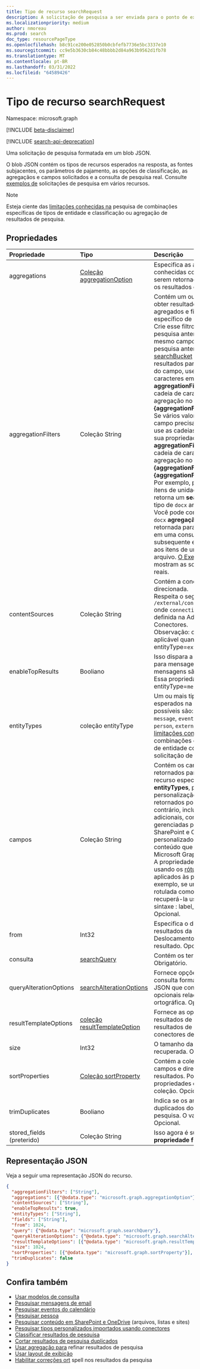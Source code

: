 ```yaml
---
title: Tipo de recurso searchRequest
description: A solicitação de pesquisa a ser enviada para o ponto de extremidade de consulta. Ele contém o tipo de entidades esperada na resposta, as fontes subjacentes, os parâmetros de paging, a solicitação de campos e a consulta de pesquisa real.
ms.localizationpriority: medium
author: nmoreau
ms.prod: search
doc_type: resourcePageType
ms.openlocfilehash: b8c91ce200e052850b0cbfefb7736e5bc3337e10
ms.sourcegitcommit: cc9e5b3630cb84c48bbbb2d84a963b9562d1fb78
ms.translationtype: MT
ms.contentlocale: pt-BR
ms.lasthandoff: 03/31/2022
ms.locfileid: "64589426"
---
```

# <a name="searchrequest-resource-type"></a>Tipo de recurso searchRequest

Namespace: microsoft.graph

[!INCLUDE [beta-disclaimer](../../includes/beta-disclaimer.md)]

[!INCLUDE [search-api-deprecation](../../includes/search-api-deprecation.md)]

Uma solicitação de pesquisa formatada em um blob JSON. 

O blob JSON contém os tipos de recursos esperados na resposta, as fontes subjacentes, os parâmetros de pajamento, as opções de classificação, as agregaçãos e campos solicitados e a consulta de pesquisa real. Consulte [exemplos de](#see-also) solicitações de pesquisa em vários recursos.

> [!NOTE]
> Esteja ciente das [limitações conhecidas na](search-api-overview.md#known-limitations) pesquisa de combinações específicas de tipos de entidade e classificação ou agregação de resultados de pesquisa.

## <a name="properties"></a>Propriedades

| Propriedade     | Tipo        | Descrição             
|:-------------|:------------|:------------
|aggregations|[Coleção aggregationOption](aggregationOption.md)|Especifica as agregação (também conhecidas como refinadores) a serem retornadas juntamente com os resultados da pesquisa. Opcional.|
|aggregationFilters|Coleção String|Contém um ou mais filtros para obter resultados de pesquisa agregados e filtrados para um valor específico de um campo. Opcional.<br>Crie esse filtro com base em uma pesquisa anterior que agrega pelo mesmo campo. Na resposta da pesquisa anterior, identifique o [searchBucket](searchBucket.md) que filtra os resultados para o valor específico do campo, use a cadeia de caracteres em sua propriedade **aggregationFilterToken** e crie uma cadeia de caracteres de filtro de agregação no formato **"{field}:\\"{aggregationFilterToken}\\".** <br>Se vários valores para o mesmo campo precisarem ser fornecidos, use as cadeias de caracteres em sua propriedade **aggregationFilterToken** e crie uma cadeia de caracteres de filtro de agregação no formato **"{field}:or(\\"{aggregationFilterToken1}\\",\\"{aggregationFilterToken2}\\")"**. <br>Por exemplo, pesquisar e agregar itens de unidade por tipo de arquivo retorna um **searchBucket** para o tipo de `docx` arquivo na resposta. Você pode convenientemente usar a `docx` **agregaçãoFilterToken** retornada para este **searchBucket** em uma consulta de pesquisa subsequente e o filtro corresponde aos itens de unidade do tipo de arquivo. [O Exemplo 1](/graph/search-concept-aggregation#example-1-request-aggregations-by-string-fields) [e o exemplo 2](/graph/search-concept-aggregation#example-2-apply-an-aggregation-filter-based-on-a-previous-request) mostram as solicitações e respostas reais.|
|contentSources|Coleção String|Contém a conexão a ser direcionada. <br>Respeita o seguinte formato: `/external/connections/connectionid` onde `connectionid` é a ConnectionId definida na Administração de Conectores. <br> Observação: contentSource só é aplicável quando entityType=`externalItem`. Opcional.|
|enableTopResults|Booliano|Isso dispara a classificação híbrida para mensagens: as três primeiras mensagens são as mais relevantes. Essa propriedade só é aplicável a entityType=`message`. Opcional.|
|entityTypes|coleção entityType| Um ou mais tipos de recursos esperados na resposta. Os valores possíveis são: `list`, `site`, `listItem`, `message`, `event`, `drive`, `driveItem`, `person`, `externalItem`. Consulte [limitações conhecidas](search-api-overview.md#known-limitations) para essas combinações de dois ou mais tipos de entidade com suporte na mesma solicitação de pesquisa. Obrigatório.|
|campos|Coleção String |Contém os campos a serem retornados para cada objeto de recurso especificado em **entityTypes**, permitindo a personalização dos campos retornados por padrão caso contrário, incluindo campos adicionais, como propriedades gerenciadas personalizadas do SharePoint e OneDrive, ou campos personalizados em **externalItem** do conteúdo que os conectores do Microsoft Graph trazem. <br>A propriedade fields pode estar usando os [rótulos semânticos](/microsoftsearch/configure-connector#step-5-assign-property-labels) aplicados às propriedades. Por exemplo, se uma propriedade for rotulada como título, você poderá recuperá-la usando a seguinte sintaxe : label_title.<br>Opcional.|
|from|Int32|Especifica o deslocamento para os resultados da pesquisa. Deslocamento 0 retorna o primeiro resultado. Opcional.|
|consulta|[searchQuery](searchquery.md)|Contém os termos de consulta. Obrigatório.|
|queryAlterationOptions|[searchAlterationOptions](searchalterationoptions.md)|Fornece opções de alteração de consulta formatadas como um blob JSON que contém dois sinalizadores opcionais relacionados à correção ortográfica. Opcional. |
|resultTemplateOptions|[coleção resultTemplateOption](resultTemplateOption.md)|Fornece as opções de modelos de resultados de pesquisa para resultados de pesquisa de conectores de renderização.|
|size|Int32|O tamanho da página a ser recuperada. Opcional.|
|sortProperties|[Coleção sortProperty](sortProperty.md)|Contém a coleção ordenada de campos e direção para classificar resultados. Pode haver no máximo 5 propriedades de classificação na coleção. Opcional.|
|trimDuplicates|Booliano|Indica se os arquivos de SharePoint duplicados dos resultados da pesquisa. O valor padrão é `false`. Opcional.|
|stored_fields (preterido)|Coleção String |Isso agora é substituído pela **propriedade fields** . |

## <a name="json-representation"></a>Representação JSON

Veja a seguir uma representação JSON do recurso.

<!-- {
  "blockType": "resource",
  "optionalProperties": [

  ],
  "@odata.type": "microsoft.graph.searchRequest",
  "baseType": null
}-->

```json
{
  "aggregationFilters": ["String"],
  "aggregations": [{"@odata.type": "microsoft.graph.aggregationOption"}],
  "contentSources": ["String"],
  "enableTopResults": true,
  "entityTypes": ["String"],
  "fields": ["String"],
  "from": 1024,
  "query": {"@odata.type": "microsoft.graph.searchQuery"},
  "queryAlterationOptions": {"@odata.type": "microsoft.graph.searchAlterationOptions"},
  "resultTemplateOptions": [{"@odata.type": "microsoft.graph.resultTemplateOption"}],
  "size": 1024,
  "sortProperties": [{"@odata.type": "microsoft.graph.sortProperty"}],
  "trimDuplicates": false
}
```

## <a name="see-also"></a>Confira também
- [Usar modelos de consulta](/graph/search-concept-query-template)
- [Pesquisar mensagens de email](/graph/search-concept-messages)
- [Pesquisar eventos do calendário](/graph/search-concept-events)
- [Pesquisar pessoa](/graph/search-concept-person)
- [Pesquisar conteúdo em SharePoint e OneDrive](/graph/search-concept-files) (arquivos, listas e sites)
- [Pesquisar tipos personalizados importados usando conectores](/graph/search-concept-custom-types)
- [Classificar resultados de pesquisa](/graph/search-concept-sort)
- [Cortar resultados de pesquisa duplicados](/graph/search-concept-trim-duplicate) 
- [Usar agregação para](/graph/search-concept-aggregation) refinar resultados de pesquisa
- [Usar layout de exibição](/graph/search-concept-display-layout)
- [Habilitar correções ort](/graph/search-concept-speller) spell nos resultados da pesquisa


<!-- uuid: 16cd6b66-4b1a-43a1-adaf-3a886856ed98
2019-02-04 14:57:30 UTC -->
<!-- {
  "type": "#page.annotation",
  "description": "searchRequest resource",
  "keywords": "",
  "section": "documentation",
  "tocPath": ""
}-->
